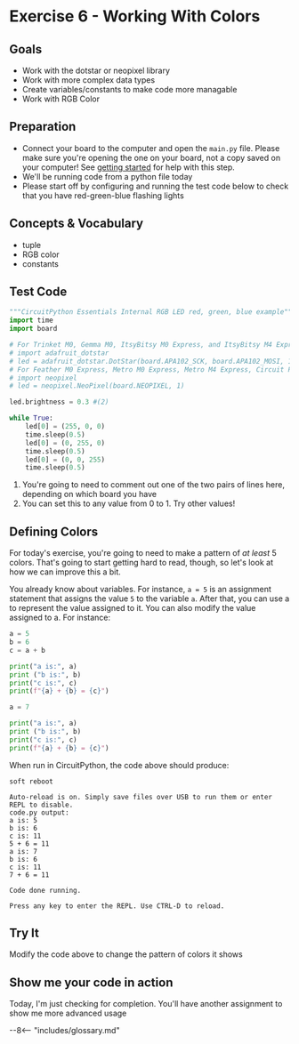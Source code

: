 # Exercise 6 - Working With Colors

## Goals
- Work with the dotstar or neopixel library
- Work with more complex data types
- Create variables/constants to make code more managable
- Work with RGB Color

## Preparation
- Connect your board to the computer and open the `main.py` file. Please make sure you're opening the one on your board, not a copy saved on your computer! See [getting started](../getting-started.md) for help with this step. 
- We'll be running code from a python file today
- Please start off by configuring and running the test code below to check that you have red-green-blue flashing lights

## Concepts & Vocabulary
- tuple
- RGB color
- constants

## Test Code

```python
"""CircuitPython Essentials Internal RGB LED red, green, blue example"""
import time
import board

# For Trinket M0, Gemma M0, ItsyBitsy M0 Express, and ItsyBitsy M4 Express # (1)
# import adafruit_dotstar
# led = adafruit_dotstar.DotStar(board.APA102_SCK, board.APA102_MOSI, 1)
# For Feather M0 Express, Metro M0 Express, Metro M4 Express, Circuit Playground Express, QT Py M0
# import neopixel
# led = neopixel.NeoPixel(board.NEOPIXEL, 1)

led.brightness = 0.3 #(2)

while True: 
    led[0] = (255, 0, 0) 
    time.sleep(0.5)
    led[0] = (0, 255, 0)
    time.sleep(0.5)
    led[0] = (0, 0, 255)
    time.sleep(0.5)

```

1.  You're going to need to comment out one of the two pairs of lines here, depending on which board you have
2.  You can set this to any value from 0 to 1. Try other values!

## Defining Colors

For today's exercise, you're going to need to make a pattern of *at least* 5 colors. That's going to start getting hard to read, though, so let's look at how we can improve this a bit.

You already know about variables. For instance, `a = 5` is an assignment statement that assigns the value `5` to the variable `a`. After that, you can use a to represent the value assigned to it. You can also modify the value assigned to a. For instance:

```python
a = 5
b = 6
c = a + b

print("a is:", a)
print ("b is:", b)
print("c is:", c)
print(f"{a} + {b} = {c}")

a = 7

print("a is:", a)
print ("b is:", b)
print("c is:", c)
print(f"{a} + {b} = {c}")
```

When run in CircuitPython, the code above should produce:

```pycon
soft reboot

Auto-reload is on. Simply save files over USB to run them or enter REPL to disable.
code.py output:
a is: 5
b is: 6
c is: 11
5 + 6 = 11
a is: 7
b is: 6
c is: 11
7 + 6 = 11

Code done running.

Press any key to enter the REPL. Use CTRL-D to reload.
```

## Try It

Modify the code above to change the pattern of colors it shows

## Show me your code in action

Today, I'm just checking for completion. You'll have another assignment to show me more advanced usage

--8<-- "includes/glossary.md"